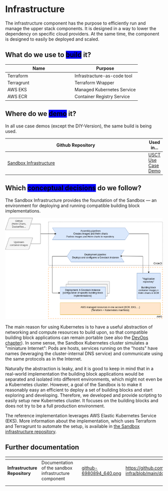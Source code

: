 # Infrastructure

The infrastructure component has the purpose to efficiently run and manage the upper stack components. It is designed in a way to lower the dependency on specific cloud providers. At the same time, the component is designed to easily be deployed and scaled.

## What do we use to <mark style="background-color:blue;">build</mark> it?

<table><thead><tr><th width="201">Name</th><th>Purpose</th></tr></thead><tbody><tr><td>Terraform</td><td>Infrastracture-as-code tool</td></tr><tr><td>Terragrunt</td><td>Terraform Wrapper</td></tr><tr><td>AWS EKS</td><td>Managed Kubernetes Service</td></tr><tr><td>AWS ECR</td><td>Container Registry Service</td></tr></tbody></table>

## Where do we <mark style="background-color:blue;">demo</mark> it?

In all use case demos (except the DIY-Version), the same build is being used.

<table><thead><tr><th width="498">Github Repository</th><th>Used in...</th></tr></thead><tbody><tr><td><a href="https://github.com/GovStackWorkingGroup/sandbox-infra">Sandbox Infrastructure</a></td><td><a href="../access-demos/usct-use-case.md">USCT Use Case Demo</a></td></tr></tbody></table>

## Which <mark style="background-color:blue;">conceptual decisions</mark> do we follow?

The Sandbox Infrastructure provides the foundation of the Sandbox — an environment for deploying and running compatible building block implementations.

![Sandbox infrastructure diagram](assets/sandbox-infrastructure-2.drawio.png)

The main reason for using Kubernetes is to have a useful abstraction of networking and compute resources to build upon, so that compatible building block applications can remain portable (see also the [DevOps chapter](devops.md)). In some sense, the Sandbox Kubernetes cluster simulates a "miniature Internet": Pods are hosts, services running on the "hosts" have names (leveraging the cluster-internal DNS service) and communicate using the same protocols as in the Internet.

Naturally the abstraction is leaky, and it is good to keep in mind that in a real-world implementation the building block applications would be separated and isolated into different environments, which might not even be a Kubernetes cluster. However, a goal of the Sandbox is to make it reasonably easy an efficient to deploy a set of building blocks and start exploring and developing. Therefore, we developed and provide scripting to easily setup new Kubernetes cluster. It focuses on the building blocks and does not try to be a full production environment.

The reference implementation leverages AWS Elastic Kubernetes Service (EKS). More information about the implementation, which uses Terraform and Terragrunt to automate the setup, is available in [the Sandbox infrastructure repository](https://github.com/GovStackWorkingGroup/sandbox-infra).

## Further documentation

<table data-view="cards"><thead><tr><th></th><th></th><th></th><th data-hidden data-card-cover data-type="files"></th><th data-hidden data-card-target data-type="content-ref"></th></tr></thead><tbody><tr><td><strong>Infrastructure Repository</strong></td><td>Documentation of the sandbox infrastructure component</td><td></td><td><a href="../.gitbook/assets/github-6980894_640.png">github-6980894_640.png</a></td><td><a href="https://github.com/GovStackWorkingGroup/sandbox-infra/blob/main/docs/1-main.md">https://github.com/GovStackWorkingGroup/sandbox-infra/blob/main/docs/1-main.md</a></td></tr><tr><td></td><td></td><td></td><td></td><td></td></tr><tr><td></td><td></td><td></td><td></td><td></td></tr></tbody></table>
